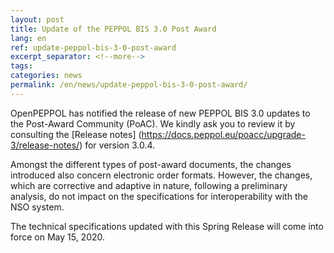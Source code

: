 ```yaml
---
layout: post
title: Update of the PEPPOL BIS 3.0 Post Award
lang: en
ref: update-peppol-bis-3-0-post-award
excerpt_separator: <!--more-->
tags:
categories: news
permalink: /en/news/update-peppol-bis-3-0-post-award/
---
```


OpenPEPPOL has notified the release of new PEPPOL BIS 3.0 updates to the Post-Award Community (PoAC). We kindly ask you to review it by consulting the [Release notes] (https://docs.peppol.eu/poacc/upgrade-3/release-notes/) for version 3.0.4.

Amongst the different types of post-award documents, the changes introduced also concern electronic order formats. However, the changes, which are corrective and adaptive in nature, following a preliminary analysis, do not impact on the specifications for interoperability with the NSO system.

The technical specifications updated with this Spring Release will come into force on May 15, 2020.
